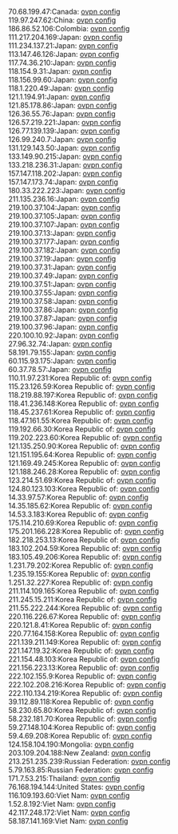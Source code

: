 70.68.199.47:Canada: [ovpn config](vpn/70_68_199_47.ovpn)  
119.97.247.62:China: [ovpn config](vpn/119_97_247_62.ovpn)  
186.86.52.106:Colombia: [ovpn config](vpn/186_86_52_106.ovpn)  
111.217.204.169:Japan: [ovpn config](vpn/111_217_204_169.ovpn)  
111.234.137.21:Japan: [ovpn config](vpn/111_234_137_21.ovpn)  
113.147.46.126:Japan: [ovpn config](vpn/113_147_46_126.ovpn)  
117.74.36.210:Japan: [ovpn config](vpn/117_74_36_210.ovpn)  
118.154.9.31:Japan: [ovpn config](vpn/118_154_9_31.ovpn)  
118.156.99.60:Japan: [ovpn config](vpn/118_156_99_60.ovpn)  
118.1.220.49:Japan: [ovpn config](vpn/118_1_220_49.ovpn)  
121.1.194.91:Japan: [ovpn config](vpn/121_1_194_91.ovpn)  
121.85.178.86:Japan: [ovpn config](vpn/121_85_178_86.ovpn)  
126.36.55.76:Japan: [ovpn config](vpn/126_36_55_76.ovpn)  
126.57.219.221:Japan: [ovpn config](vpn/126_57_219_221.ovpn)  
126.77.139.139:Japan: [ovpn config](vpn/126_77_139_139.ovpn)  
126.99.240.7:Japan: [ovpn config](vpn/126_99_240_7.ovpn)  
131.129.143.50:Japan: [ovpn config](vpn/131_129_143_50.ovpn)  
133.149.90.215:Japan: [ovpn config](vpn/133_149_90_215.ovpn)  
133.218.236.31:Japan: [ovpn config](vpn/133_218_236_31.ovpn)  
157.147.118.202:Japan: [ovpn config](vpn/157_147_118_202.ovpn)  
157.147.173.74:Japan: [ovpn config](vpn/157_147_173_74.ovpn)  
180.33.222.223:Japan: [ovpn config](vpn/180_33_222_223.ovpn)  
211.135.236.16:Japan: [ovpn config](vpn/211_135_236_16.ovpn)  
219.100.37.104:Japan: [ovpn config](vpn/219_100_37_104.ovpn)  
219.100.37.105:Japan: [ovpn config](vpn/219_100_37_105.ovpn)  
219.100.37.107:Japan: [ovpn config](vpn/219_100_37_107.ovpn)  
219.100.37.13:Japan: [ovpn config](vpn/219_100_37_13.ovpn)  
219.100.37.177:Japan: [ovpn config](vpn/219_100_37_177.ovpn)  
219.100.37.182:Japan: [ovpn config](vpn/219_100_37_182.ovpn)  
219.100.37.19:Japan: [ovpn config](vpn/219_100_37_19.ovpn)  
219.100.37.31:Japan: [ovpn config](vpn/219_100_37_31.ovpn)  
219.100.37.49:Japan: [ovpn config](vpn/219_100_37_49.ovpn)  
219.100.37.51:Japan: [ovpn config](vpn/219_100_37_51.ovpn)  
219.100.37.55:Japan: [ovpn config](vpn/219_100_37_55.ovpn)  
219.100.37.58:Japan: [ovpn config](vpn/219_100_37_58.ovpn)  
219.100.37.86:Japan: [ovpn config](vpn/219_100_37_86.ovpn)  
219.100.37.87:Japan: [ovpn config](vpn/219_100_37_87.ovpn)  
219.100.37.96:Japan: [ovpn config](vpn/219_100_37_96.ovpn)  
220.100.10.92:Japan: [ovpn config](vpn/220_100_10_92.ovpn)  
27.96.32.74:Japan: [ovpn config](vpn/27_96_32_74.ovpn)  
58.191.79.155:Japan: [ovpn config](vpn/58_191_79_155.ovpn)  
60.115.93.175:Japan: [ovpn config](vpn/60_115_93_175.ovpn)  
60.37.78.57:Japan: [ovpn config](vpn/60_37_78_57.ovpn)  
110.11.97.231:Korea Republic of: [ovpn config](vpn/110_11_97_231.ovpn)  
115.23.126.59:Korea Republic of: [ovpn config](vpn/115_23_126_59.ovpn)  
118.219.88.197:Korea Republic of: [ovpn config](vpn/118_219_88_197.ovpn)  
118.41.236.148:Korea Republic of: [ovpn config](vpn/118_41_236_148.ovpn)  
118.45.237.61:Korea Republic of: [ovpn config](vpn/118_45_237_61.ovpn)  
118.47.161.55:Korea Republic of: [ovpn config](vpn/118_47_161_55.ovpn)  
119.192.66.30:Korea Republic of: [ovpn config](vpn/119_192_66_30.ovpn)  
119.202.223.60:Korea Republic of: [ovpn config](vpn/119_202_223_60.ovpn)  
121.135.250.90:Korea Republic of: [ovpn config](vpn/121_135_250_90.ovpn)  
121.151.195.64:Korea Republic of: [ovpn config](vpn/121_151_195_64.ovpn)  
121.169.49.245:Korea Republic of: [ovpn config](vpn/121_169_49_245.ovpn)  
121.188.246.28:Korea Republic of: [ovpn config](vpn/121_188_246_28.ovpn)  
123.214.51.69:Korea Republic of: [ovpn config](vpn/123_214_51_69.ovpn)  
124.80.123.103:Korea Republic of: [ovpn config](vpn/124_80_123_103.ovpn)  
14.33.97.57:Korea Republic of: [ovpn config](vpn/14_33_97_57.ovpn)  
14.35.185.62:Korea Republic of: [ovpn config](vpn/14_35_185_62.ovpn)  
14.53.3.183:Korea Republic of: [ovpn config](vpn/14_53_3_183.ovpn)  
175.114.210.69:Korea Republic of: [ovpn config](vpn/175_114_210_69.ovpn)  
175.201.166.228:Korea Republic of: [ovpn config](vpn/175_201_166_228.ovpn)  
182.218.253.13:Korea Republic of: [ovpn config](vpn/182_218_253_13.ovpn)  
183.102.204.59:Korea Republic of: [ovpn config](vpn/183_102_204_59.ovpn)  
183.105.49.206:Korea Republic of: [ovpn config](vpn/183_105_49_206.ovpn)  
1.231.79.202:Korea Republic of: [ovpn config](vpn/1_231_79_202.ovpn)  
1.235.19.155:Korea Republic of: [ovpn config](vpn/1_235_19_155.ovpn)  
1.251.32.227:Korea Republic of: [ovpn config](vpn/1_251_32_227.ovpn)  
211.114.109.165:Korea Republic of: [ovpn config](vpn/211_114_109_165.ovpn)  
211.245.15.211:Korea Republic of: [ovpn config](vpn/211_245_15_211.ovpn)  
211.55.222.244:Korea Republic of: [ovpn config](vpn/211_55_222_244.ovpn)  
220.116.226.67:Korea Republic of: [ovpn config](vpn/220_116_226_67.ovpn)  
220.121.8.41:Korea Republic of: [ovpn config](vpn/220_121_8_41.ovpn)  
220.77.164.158:Korea Republic of: [ovpn config](vpn/220_77_164_158.ovpn)  
221.139.211.149:Korea Republic of: [ovpn config](vpn/221_139_211_149.ovpn)  
221.147.19.32:Korea Republic of: [ovpn config](vpn/221_147_19_32.ovpn)  
221.154.48.103:Korea Republic of: [ovpn config](vpn/221_154_48_103.ovpn)  
221.156.223.13:Korea Republic of: [ovpn config](vpn/221_156_223_13.ovpn)  
222.102.155.9:Korea Republic of: [ovpn config](vpn/222_102_155_9.ovpn)  
222.102.208.216:Korea Republic of: [ovpn config](vpn/222_102_208_216.ovpn)  
222.110.134.219:Korea Republic of: [ovpn config](vpn/222_110_134_219.ovpn)  
39.112.89.118:Korea Republic of: [ovpn config](vpn/39_112_89_118.ovpn)  
58.230.65.80:Korea Republic of: [ovpn config](vpn/58_230_65_80.ovpn)  
58.232.181.70:Korea Republic of: [ovpn config](vpn/58_232_181_70.ovpn)  
59.27.148.104:Korea Republic of: [ovpn config](vpn/59_27_148_104.ovpn)  
59.4.69.208:Korea Republic of: [ovpn config](vpn/59_4_69_208.ovpn)  
124.158.104.190:Mongolia: [ovpn config](vpn/124_158_104_190.ovpn)  
203.109.204.188:New Zealand: [ovpn config](vpn/203_109_204_188.ovpn)  
213.251.235.239:Russian Federation: [ovpn config](vpn/213_251_235_239.ovpn)  
5.79.163.85:Russian Federation: [ovpn config](vpn/5_79_163_85.ovpn)  
171.7.53.215:Thailand: [ovpn config](vpn/171_7_53_215.ovpn)  
76.168.194.144:United States: [ovpn config](vpn/76_168_194_144.ovpn)  
116.109.193.60:Viet Nam: [ovpn config](vpn/116_109_193_60.ovpn)  
1.52.8.192:Viet Nam: [ovpn config](vpn/1_52_8_192.ovpn)  
42.117.248.172:Viet Nam: [ovpn config](vpn/42_117_248_172.ovpn)  
58.187.141.169:Viet Nam: [ovpn config](vpn/58_187_141_169.ovpn)  
